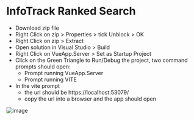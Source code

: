 # InfoTrack Ranked Search

* Download zip file
* Right Click on zip > Properties > tick Unblock > OK
* Right Click on zip > Extract
* Open solution in Visual Studio > Build
* Right Click on VueApp.Server > Set as Startup Project
* Click on the Green Triangle to Run/Debug the project, two command prompts should open:
  * Prompt running VueApp.Server
  * Prompt running VITE
* In the vite prompt
  * the url should be https://localhost:53079/
  * copy the url into a browser and the app should open


![image](https://github.com/user-attachments/assets/88f08686-fc9a-4b2f-8d1c-eb29a5e3a262)

